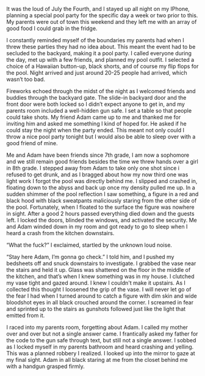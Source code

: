 It was the loud of July the Fourth, and I stayed up all night on my IPhone, planning a special pool party for the specific day a week or two prior to this. My parents were out of town this weekend and they left me with an array of good food I could grab in the fridge. 

I constantly reminded myself of the boundaries my parents had when I threw these parties they had no idea about. This meant the event had to be secluded to the backyard, making it a pool party. I called everyone during the day, met up with a few friends, and planned my pool outfit. I selected a choice of a Hawaiian button-up, black shorts, and of course my flip flops for the pool. Night arrived and just around 20-25 people had arrived, which wasn’t too bad. 

Fireworks echoed through the midst of the night as I welcomed friends and buddies through the backyard gate. The slide-in backyard door and the front door were both locked so I didn’t expect anyone to get in, and my parents room included a well-hidden gun safe. I set a table so that people could take shots. My friend Adam came up to me and thanked me for inviting him and asked me something I kind of hoped for. He asked if he could stay the night when the party ended. This meant not only could I throw a nice pool party tonight but I would also be able to sleep over with a good friend of mine. 

Me and Adam have been friends since 7th grade, I am now a sophomore and we still remain good friends besides the time we threw hands over a girl in 8th grade. I stepped away from Adam to take only one shot since i refused to get drunk, and as I bragged about how my now third one was light work I forgot the pool was directly behind me. I slipped and crashed in, floating down to the abyss and back up once my density pulled me up. In a sudden shimmer of the pool reflection I saw something, a figure in a red and black hood with black sweatpants maliciously staring from the other side of the pool. Fortunately, when I floated to the surface the figure was nowhere in sight. After a good 2 hours passed everything died down and the guests left. I locked the doors, blinded the windows, and activated the security. Me and Adam winded down in my room and got ready to go to sleep when I heard a crash from the kitchen downstairs.

“What the fuck?” I exclaimed, startled by the unknown loud noise. 

“Stay here Adam, I’m gonna go check.” I told him, and I pushed my bedsheets off and snuck downstairs to investigate. I grabbed the vase near the stairs and held it up. Glass was shattered on the floor in the middle of the kitchen, and that’s when I knew something was in my house. I clutched my vase tight and gazed around. I knew I couldn't make it upstairs. As I collected this thought I loosened the grip of the vase. I will never let go of the fear I had when I turned around to catch a figure with dim skin and wide bloodshot eyes in all black crouched around the corner. I screamed in fear and sprinted up to the stairs as gunshots followed just like the light that emitted from it. 

I raced into my parents room, forgetting about Adam. I called my mother over and over but not a single answer came. I frantically asked my father for the code to the gun safe through text, but still not a single answer. I sobbed as I locked myself in my parents bathroom and heard crashing and yelling. This was a planned robbery I realized. I looked up into the mirror to gaze at my final sight. Adam in all black staring at me from the closet behind me with a handgun grasped firmly.